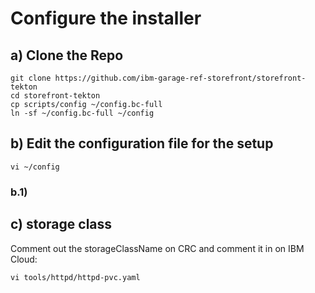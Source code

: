 # Configure the installer

## a) Clone the Repo

    git clone https://github.com/ibm-garage-ref-storefront/storefront-tekton
    cd storefront-tekton   
    cp scripts/config ~/config.bc-full
    ln -sf ~/config.bc-full ~/config


## b) Edit the configuration file for the setup

    vi ~/config

### b.1) 

## c) storage class

Comment out the storageClassName on CRC and comment it in on IBM Cloud:

    vi tools/httpd/httpd-pvc.yaml

